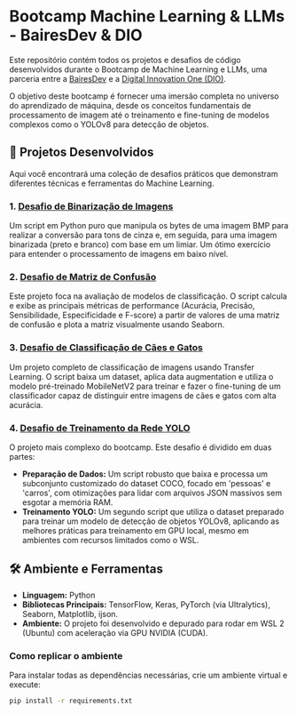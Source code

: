 # Bootcamp Machine Learning & LLMs - BairesDev & DIO

Este repositório contém todos os projetos e desafios de código desenvolvidos durante o Bootcamp de Machine Learning e LLMs, uma parceria entre a [BairesDev](https://www.bairesdev.com/) e a [Digital Innovation One (DIO)](https://www.dio.me/).

O objetivo deste bootcamp é fornecer uma imersão completa no universo do aprendizado de máquina, desde os conceitos fundamentais de processamento de imagem até o treinamento e fine-tuning de modelos complexos como o YOLOv8 para detecção de objetos.

## 🚀 Projetos Desenvolvidos

Aqui você encontrará uma coleção de desafios práticos que demonstram diferentes técnicas e ferramentas do Machine Learning.

### 1. [Desafio de Binarização de Imagens](./desafio_binarizacao/README.md)
Um script em Python puro que manipula os bytes de uma imagem BMP para realizar a conversão para tons de cinza e, em seguida, para uma imagem binarizada (preto e branco) com base em um limiar. Um ótimo exercício para entender o processamento de imagens em baixo nível.

### 2. [Desafio de Matriz de Confusão](./desafio_matriz_de_confusao/README.md)
Este projeto foca na avaliação de modelos de classificação. O script calcula e exibe as principais métricas de performance (Acurácia, Precisão, Sensibilidade, Especificidade e F-score) a partir de valores de uma matriz de confusão e plota a matriz visualmente usando Seaborn.

### 3. [Desafio de Classificação de Cães e Gatos](./desafio_cat_and_dog/README.md)
Um projeto completo de classificação de imagens usando Transfer Learning. O script baixa um dataset, aplica data augmentation e utiliza o modelo pré-treinado MobileNetV2 para treinar e fazer o fine-tuning de um classificador capaz de distinguir entre imagens de cães e gatos com alta acurácia.

### 4. [Desafio de Treinamento da Rede YOLO](./desafio_treinamento_rede_yolo/README.md)
O projeto mais complexo do bootcamp. Este desafio é dividido em duas partes:
* **Preparação de Dados:** Um script robusto que baixa e processa um subconjunto customizado do dataset COCO, focado em 'pessoas' e 'carros', com otimizações para lidar com arquivos JSON massivos sem esgotar a memória RAM.
* **Treinamento YOLO:** Um segundo script que utiliza o dataset preparado para treinar um modelo de detecção de objetos YOLOv8, aplicando as melhores práticas para treinamento em GPU local, mesmo em ambientes com recursos limitados como o WSL.

## 🛠️ Ambiente e Ferramentas

* **Linguagem:** Python
* **Bibliotecas Principais:** TensorFlow, Keras, PyTorch (via Ultralytics), Seaborn, Matplotlib, ijson.
* **Ambiente:** O projeto foi desenvolvido e depurado para rodar em WSL 2 (Ubuntu) com aceleração via GPU NVIDIA (CUDA).

### Como replicar o ambiente
Para instalar todas as dependências necessárias, crie um ambiente virtual e execute:
```bash
pip install -r requirements.txt
```